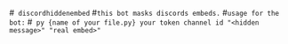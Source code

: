 #` discordhiddenembed`
#` this bot masks discords embeds. `
#` usage for the bot: `
#` py {name of your file.py} your token channel id "<hidden message>" "real embed>"`
